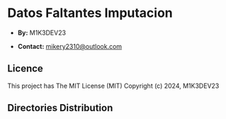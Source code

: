 # Datos Faltantes Imputacion

- **By:** M1K3DEV23

- **Contact:** mikery2310@outlook.com

## Licence

 This project has The MIT License (MIT) Copyright (c) 2024, M1K3DEV23



## Directories Distribution
